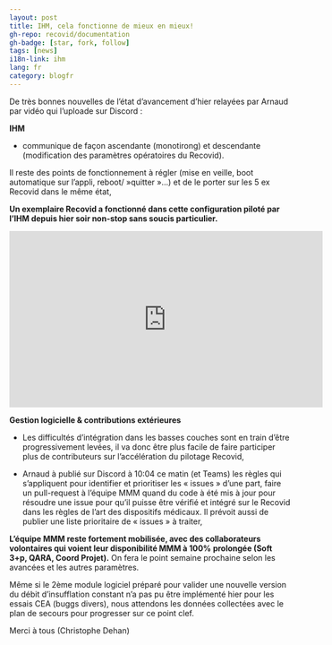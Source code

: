 ```yaml
---
layout: post
title: IHM, cela fonctionne de mieux en mieux!
gh-repo: recovid/documentation
gh-badge: [star, fork, follow]
tags: [news]
i18n-link: ihm
lang: fr
category: blogfr
---
```


De très bonnes nouvelles de l’état d’avancement d’hier relayées par Arnaud par vidéo qui l’uploade sur Discord :

**IHM**

- communique de façon ascendante (monotirong) et descendante (modification des paramètres opératoires du Recovid).

Il reste des points de fonctionnement à régler (mise en veille, boot automatique sur l’appli, reboot/ »quitter »…) et de le porter sur les 5 ex Recovid dans le même état,

**Un exemplaire Recovid a fonctionné dans cette configuration piloté par l’IHM depuis hier soir non-stop sans soucis particulier.**


<div class="tab-content">
    <iframe width="560" height="315" src="https://www.youtube.com/embed/IYvu4jbKu9Y" frameborder="0" allow="accelerometer; autoplay; encrypted-media; gyroscope; picture-in-picture" allowfullscreen></iframe>
</div>


**Gestion logicielle & contributions extérieures**

- Les difficultés d’intégration dans les basses couches sont en train d’être progressivement levées, il va donc être plus facile de faire participer plus de contributeurs sur l’accélération du pilotage Recovid,

- Arnaud à publié sur Discord à 10:04 ce matin (et Teams) les règles qui s’appliquent pour identifier et prioritiser les « issues » d’une part, faire un pull-request à l’équipe MMM quand du code à été mis à jour pour résoudre une issue pour qu’il puisse être vérifié et intégré sur le Recovid dans les règles de l’art des dispositifs médicaux. Il prévoit aussi de publier une liste prioritaire de « issues » à traiter,

**L’équipe MMM reste fortement mobilisée, avec des collaborateurs volontaires qui voient leur disponibilité MMM à 100% prolongée (Soft 3+p, QARA, Coord Projet).** On fera le point semaine prochaine selon les avancées et les autres paramètres.

Même si le 2ème module logiciel préparé pour valider une nouvelle version du débit d’insufflation constant n’a pas pu être implémenté hier pour les essais CEA (buggs divers), nous attendons les données collectées avec le plan de secours pour progresser sur ce point clef.

Merci à tous (Christophe Dehan)

